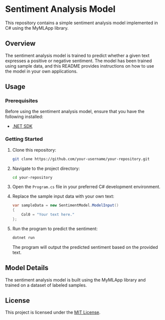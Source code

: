 # Sentiment Analysis Model

This repository contains a simple sentiment analysis model implemented in C# using the MyMLApp library.

## Overview

The sentiment analysis model is trained to predict whether a given text expresses a positive or negative sentiment. The model has been trained using sample data, and this README provides instructions on how to use the model in your own applications.

## Usage

### Prerequisites

Before using the sentiment analysis model, ensure that you have the following installed:

- [.NET SDK](https://dotnet.microsoft.com/download)

### Getting Started

1. Clone this repository:

    ```bash
    git clone https://github.com/your-username/your-repository.git
    ```

2. Navigate to the project directory:

    ```bash
    cd your-repository
    ```

3. Open the `Program.cs` file in your preferred C# development environment.

4. Replace the sample input data with your own text:

    ```csharp
    var sampleData = new SentimentModel.ModelInput()
    {
        Col0 = "Your text here."
    };
    ```

5. Run the program to predict the sentiment:

    ```bash
    dotnet run
    ```

   The program will output the predicted sentiment based on the provided text.

## Model Details

The sentiment analysis model is built using the MyMLApp library and trained on a dataset of labeled samples.

## License

This project is licensed under the [MIT License](LICENSE).
